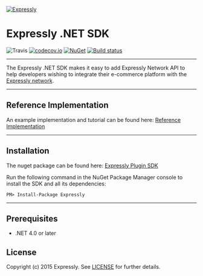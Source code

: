 [![Expressly](https://buyexpressly.com/assets/img/expressly-logo-sm-gray.png)](https://buyexpressly.com)


# Expressly .NET SDK
![Travis](https://travis-ci.org/expressly/expressly-plugin-sdk-dotnet-core.svg?branch=master)
[![codecov.io](https://codecov.io/github/expressly/expressly-plugin-sdk-dotnet-core/coverage.svg?branch=master)](https://codecov.io/github/expressly/expressly-plugin-sdk-dotnet-core?branch=master)
[![NuGet](https://img.shields.io/nuget/v/Expressly.svg)](https://www.nuget.org/packages/Expressly)
[![Build status](https://ci.appveyor.com/api/projects/status/pvdsanl7almdu9d8/branch/master?svg=true&passingText=Windows%20-%20OK&failingText=Windows%20-%20Fail)](https://ci.appveyor.com/project/gcorre02/expressly-plugin-sdk-dotnet-core/branch/master)

* * *
The Expressly .NET SDK makes it easy to add Expressly Network API to help developers wishing to integrate their e-commerce platform with the [Expressly network](https://buyexpressly.com/).
* * *

## Reference Implementation

An example implementation and tutorial can be found here: [Reference Implementation](https://github.com/expressly/expressly-plugin-dotnet-reference-implementation)


* * *
## Installation

The nuget package can be found here: [Expressly Plugin SDK](https://www.nuget.org/packages/Expressly/)

Run the following command in the NuGet Package Manager console to install the SDK and all its dependencies:
```
PM> Install-Package Expressly
```
* * *

## Prerequisites

- .NET 4.0 or later

## License
Copyright (c) 2015 Expressly. See [LICENSE](https://github.com/expressly/expressly-plugin-sdk-dotnet-core/blob/master/LICENSE) for further details.

